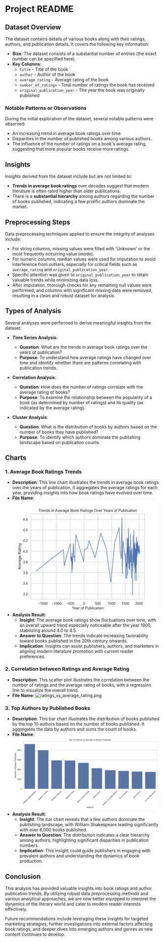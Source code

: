 # Project README

## Dataset Overview

The dataset contains details of various books along with their ratings, authors, and publication details. It covers the following key information:

- **Size**: The dataset consists of a substantial number of entries (the exact number can be specified here).
- **Key Columns**:
  - `title` - Title of the book
  - `author` - Author of the book
  - `average_rating` - Average rating of the book
  - `number_of_ratings` - Total number of ratings the book has received
  - `original_publication_year` - The year the book was originally published

### Notable Patterns or Observations

During the initial exploration of the dataset, several notable patterns were observed:
- An increasing trend in average book ratings over time.
- Disparities in the number of published books among various authors.
- The influence of the number of ratings on a book's average rating, suggesting that more popular books receive more ratings.

## Insights

Insights derived from the dataset include but are not limited to:
- **Trends in average book ratings** over decades suggest that modern literature is often rated higher than older publications.
- There is a **substantial hierarchy** among authors regarding the number of books published, indicating a few prolific authors dominate the market.

## Preprocessing Steps

Data preprocessing techniques applied to ensure the integrity of analyses include:
- For string columns, missing values were filled with 'Unknown' or the most frequently occurring value (mode).
- For numeric columns, median values were used for imputation to avoid interference from outliers, especially for critical fields such as `average_rating` and `original_publication_year`.
- Specific attention was given to `original_publication_year` to retain valuable trends while minimizing data loss.
- After imputation, thorough checks for any remaining null values were performed, and columns with significant missing data were removed, resulting in a clean and robust dataset for analysis.

## Types of Analysis

Several analyses were performed to derive meaningful insights from the dataset:

- **Time Series Analysis**:
  - **Question**: What are the trends in average book ratings over the years of publication?
  - **Purpose**: To understand how average ratings have changed over time and identify whether there are patterns correlating with publication trends.
  
- **Correlation Analysis**:
  - **Question**: How does the number of ratings correlate with the average rating of books?
  - **Purpose**: To examine the relationship between the popularity of a book (as determined by number of ratings) and its quality (as indicated by the average rating).

- **Cluster Analysis**:
  - **Question**: What is the distribution of books by authors based on the number of books they have published?
  - **Purpose**: To identify which authors dominate the publishing landscape based on publication counts.

## Charts

### 1. Average Book Ratings Trends
- **Description**: This line chart illustrates the trends in average book ratings over the years of publication. It aggregates the average ratings for each year, providing insights into how book ratings have evolved over time.
- **File Name**: ![average_book_ratings_trends.png](average_book_ratings_trends.png)
- **Analysis Result**:
  - **Insight**: The average book ratings show fluctuations over time, with an overall upward trend especially noticeable after the year 1900, stabilizing around 4.0 to 4.5.
  - **Answer to Question**: The trends indicate increasing favorability toward books published in the 20th century onwards.
  - **Implication**: Insights can assist publishers, authors, and marketers in aligning modern literature promotion with current reader preferences.

### 2. Correlation between Ratings and Average Rating
- **Description**: This scatter plot illustrates the correlation between the number of ratings and the average rating of books, with a regression line to visualize the overall trend.
- **File Name**: ![ratings_vs_average_rating.png](ratings_vs_average_rating.png)

### 3. Top Authors by Published Books
- **Description**: This bar chart illustrates the distribution of books published by the top 10 authors based on the number of books published. It aggregates the data by authors and sums the count of books.
- **File Name**: ![books_distribution_by_authors.png](books_distribution_by_authors.png)
- **Analysis Result**:
  - **Insight**: The bar chart reveals that a few authors dominate the publishing landscape, with William Shakespeare leading significantly with over 8,000 books published.
  - **Answer to Question**: The distribution indicates a clear hierarchy among authors, highlighting significant disparities in publication numbers.
  - **Implication**: This insight could guide publishers in engaging with prevalent authors and understanding the dynamics of book production.

## Conclusion

This analysis has provided valuable insights into book ratings and author publication trends. By utilizing robust data preprocessing methods and various analytical approaches, we are now better equipped to interpret the dynamics of the literary world and cater to modern reader interests effectively.

Future recommendations include leveraging these insights for targeted marketing strategies, further investigations into external factors affecting book ratings, and deeper dives into emerging authors and genres as new content continues to develop.
